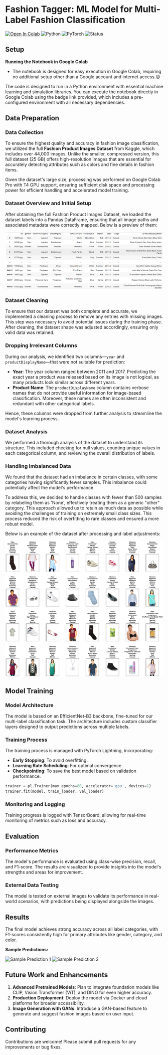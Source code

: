 # **Fashion Tagger: ML Model for Multi-Label Fashion Classification**

[![Open In Colab](https://colab.research.google.com/assets/colab-badge.svg)](https://colab.research.google.com/drive/1OcDUrJpxSpI-p2jbxc9P0KaU_3wgtvIK?usp=sharing)
![Python](https://img.shields.io/badge/Python-3.8-blue)
![PyTorch](https://img.shields.io/badge/PyTorch-1.8.0-orange)
![Status](https://img.shields.io/badge/status-active-green)

## Setup

**Running the Notebook in Google Colab**
- The notebook is designed for easy execution in Google Colab, requiring no additional setup other than a Google account and internet access.😊

The code is designed to run in a Python environment with essential machine learning and simulation libraries. You can execute the notebook directly in Google Colab using the badge link provided, which includes a pre-configured environment with all necessary dependencies.

## **Data Preparation**

### **Data Collection**

To ensure the highest quality and accuracy in fashion image classification, we utilized the full **Fashion Product Images Dataset** from Kaggle, which includes over 44,000 images. Unlike the smaller, compressed version, this full dataset (25 GB) offers high-resolution images that are essential for accurately detecting attributes such as colors and fine details in fashion items.

Given the dataset's large size, processing was performed on Google Colab Pro with T4 GPU support, ensuring sufficient disk space and processing power for efficient handling and accelerated model training.


### **Dataset Overview and Initial Setup**

After obtaining the full Fashion Product Images Dataset, we loaded the dataset labels into a Pandas DataFrame, ensuring that all image paths and associated metadata were correctly mapped. Below is a preview of them:

![Dataset labels Overview](img/1.png)

### **Dataset Cleaning**

To ensure that our dataset was both complete and accurate, we implemented a cleaning process to remove any entries with missing images. This step was necessary to avoid potential issues during the training phase. After cleaning, the dataset shape was adjusted accordingly, ensuring only valid data was retained.

### **Dropping Irrelevant Columns**

During our analysis, we identified two columns—`year` and `productDisplayName`—that were not suitable for prediction:

- **Year**: The year column ranged between 2011 and 2017. Predicting the exact year a product was released based on its image is not logical, as many products look similar across different years.
- **Product Name**: The `productDisplayName` column contains verbose names that do not provide useful information for image-based classification. Moreover, these names are often inconsistent and redundant with other categorical labels.

Hence, these columns were dropped from further analysis to streamline the model's learning process.

### **Dataset Analysis**

We performed a thorough analysis of the dataset to understand its structure. This included checking for null values, counting unique values in each categorical column, and reviewing the overall distribution of labels.

### **Handling Imbalanced Data**

We found that the dataset had an imbalance in certain classes, with some categories having significantly fewer samples. This imbalance could potentially affect the model's performance. 

To address this, we decided to handle classes with fewer than 500 samples by relabeling them as 'None', effectively treating them as a generic "other" category. This approach allowed us to retain as much data as possible while avoiding the challenges of training on extremely small class sizes. This process reduced the risk of overfitting to rare classes and ensured a more robust model.

Below is an example of the dataset after processing and label adjustments:

![image with their labels](img/2.png)


## **Model Training**

### **Model Architecture**
The model is based on an EfficientNet-B3 backbone, fine-tuned for our multi-label classification task. The architecture includes custom classifier layers designed to output predictions across multiple labels.

### **Training Process**
The training process is managed with PyTorch Lightning, incorporating:
- **Early Stopping**: To avoid overfitting.
- **Learning Rate Scheduling**: For optimal convergence.
- **Checkpointing**: To save the best model based on validation performance.

```python
trainer = pl.Trainer(max_epochs=80, accelerator='gpu', devices=1)
trainer.fit(model, train_loader, val_loader)
```

### **Monitoring and Logging**
Training progress is logged with TensorBoard, allowing for real-time monitoring of metrics such as loss and accuracy.

## **Evaluation**

### **Performance Metrics**
The model's performance is evaluated using class-wise precision, recall, and F1-score. The results are visualized to provide insights into the model's strengths and areas for improvement.

### **External Data Testing**
The model is tested on external images to validate its performance in real-world scenarios, with predictions being displayed alongside the images.

## **Results**

The final model achieves strong accuracy across all label categories, with F1-scores consistently high for primary attributes like gender, category, and color.

**Sample Predictions:**

![Sample Prediction 1](path_to_image)
![Sample Prediction 2](path_to_image)

## **Future Work and Enhancements**

1. **Advanced Pretrained Models**: Plan to integrate foundation models like CLIP, Vision Transformer (ViT), and DINO for even higher accuracy.
2. **Production Deployment**: Deploy the model via Docker and cloud platforms for broader accessibility.
3. **Image Generation with GANs**: Introduce a GAN-based feature to generate and suggest fashion images based on user input.

## **Contributing**

Contributions are welcome! Please submit pull requests for any improvements or bug fixes.

